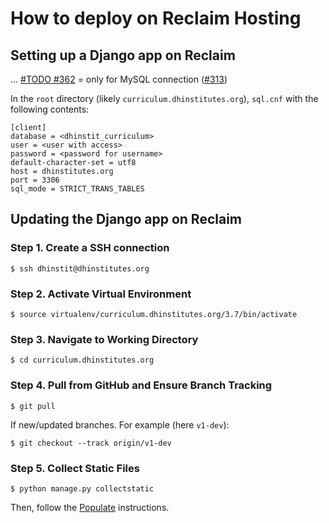 # How to deploy on Reclaim Hosting

## Setting up a Django app on Reclaim

... [#TODO #362](https://github.com/DHRI-Curriculum/django-app/issues/362) = only for MySQL connection ([#313](https://github.com/DHRI-Curriculum/django-app/issues/313))

In the `root` directory (likely `curriculum.dhinstitutes.org`), `sql.cnf` with the following contents:

```
[client]
database = <dhinstit_curriculum>
user = <user with access>
password = <password for username>
default-character-set = utf8
host = dhinstitutes.org
port = 3306
sql_mode = STRICT_TRANS_TABLES
```

## Updating the Django app on Reclaim

### Step 1. Create a SSH connection

```console
$ ssh dhinstit@dhinstitutes.org
```

### Step 2. Activate Virtual Environment

```console
$ source virtualenv/curriculum.dhinstitutes.org/3.7/bin/activate
```

### Step 3. Navigate to Working Directory

```console
$ cd curriculum.dhinstitutes.org
```

### Step 4. Pull from GitHub and Ensure Branch Tracking

```console
$ git pull
```

If new/updated branches. For example (here `v1-dev`):

```console
$ git checkout --track origin/v1-dev
```

### Step 5. Collect Static Files

```console
$ python manage.py collectstatic
```

Then, follow the [Populate](2-populating-the-database.md) instructions.